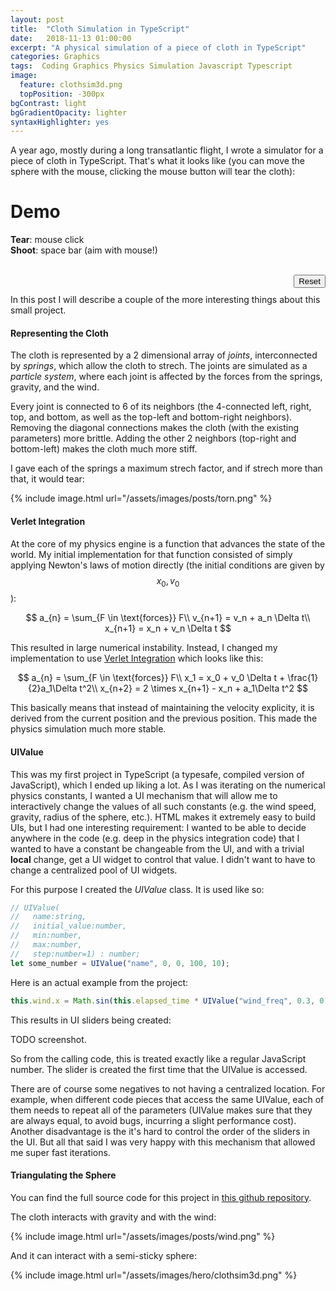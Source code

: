 ```yaml
---
layout: post
title:  "Cloth Simulation in TypeScript"
date:   2018-11-13 01:00:00
excerpt: "A physical simulation of a piece of cloth in TypeScript"
categories: Graphics
tags:  Coding Graphics Physics Simulation Javascript Typescript
image:
  feature: clothsim3d.png
  topPosition: -300px
bgContrast: light
bgGradientOpacity: lighter
syntaxHighlighter: yes
---
```

A year ago, mostly during a long transatlantic flight, I wrote a simulator for a piece of cloth in TypeScript. That's what it looks like (you can move the sphere with the mouse, clicking the mouse button will tear the cloth):

<style>
  #wrapper {
    position: relative;
  }

  canvas {
    position: absolute;
    left: 0;
  }

  #insert_point {
    position: absolute;
    right: 0;
  }

  #reset {
    position: absolute;
    right: 0;
  }

  input {
    margin: 20px;
  }
</style>

<h1>Demo</h1>
<p>
  <strong>Tear</strong>: mouse click<br/>
  <strong>Shoot</strong>: space bar (aim with mouse!)<br/>
</p>
<div id="wrapper">
  <canvas width="800" height="600" id="canvas"></canvas>
  <script src="/assets/javascripts/require.js"></script>
  <script src="/assets/javascripts/clothsim.js"></script>
  <script>
    requirejs(['clothsim']);
  </script>
  <br/>
  <button type="button" id="reset" onclick="init()">Reset</button><br/>
  <div id="insert_point">
  </div>
</div>

In this post I will describe a couple of the more interesting things about this small project.

#### Representing the Cloth
The cloth is represented by a 2 dimensional array of *joints*, interconnected by *springs*, which allow the cloth to strech. The joints are simulated as a *particle system*, where each joint is affected by the forces from the springs, gravity, and the wind.

Every joint is connected to 6 of its neighbors (the 4-connected left, right, top, and bottom, as well as the top-left and bottom-right neighbors). Removing the diagonal connections makes the cloth (with the existing parameters) more brittle. Adding the other 2 neighbors (top-right and bottom-left) makes the cloth much more stiff.

I gave each of the springs a maximum strech factor, and if strech more than that, it would tear:

{% include image.html url="/assets/images/posts/torn.png" %}

#### Verlet Integration
At the core of my physics engine is a function that advances the state of the world. My initial implementation for that function consisted of simply applying Newton's laws of motion directly (the initial conditions are given by $$x_0, v_0$$):

$$
a_{n} = \sum_{F \in \text{forces}} F\\
v_{n+1} = v_n + a_n \Delta t\\
x_{n+1} = x_n + v_n \Delta t
$$

This resulted in large numerical instability. Instead, I changed my implementation to use [Verlet Integration](https://en.wikipedia.org/wiki/Verlet_integration) which looks like this:

$$
a_{n} = \sum_{F \in \text{forces}} F\\
x_1 = x_0 + v_0 \Delta t + \frac{1}{2}a_1\Delta t^2\\
x_{n+2} = 2 \times x_{n+1} - x_n + a_1\Delta t^2
$$

This basically means that instead of maintaining the velocity explicity, it is derived from the current position and the previous position. This made the physics simulation much more stable.

#### UIValue
This was my first project in TypeScript (a typesafe, compiled version of JavaScript), which I ended up liking a lot.
As I was iterating on the numerical physics constants, I wanted a UI mechanism that will allow me to interactively change the values of all such constants (e.g. the wind speed, gravity, radius of the sphere, etc.). HTML makes it extremely easy to build UIs, but I had one interesting requirement: I wanted to be able to decide anywhere in the code (e.g. deep in the physics integration code) that I wanted to have a constant be changeable from the UI, and with a trivial **local** change, get a UI widget to control that value. I didn't want to have to change a centralized pool of UI widgets.

For this purpose I created the *UIValue* class. It is used like so:

```typescript
// UIValue(
//   name:string,
//   initial_value:number,
//   min:number,
//   max:number,
//   step:number=1) : number;
let some_number = UIValue("name", 0, 0, 100, 10);
```

Here is an actual example from the project:

```typescript
this.wind.x = Math.sin(this.elapsed_time * UIValue("wind_freq", 0.3, 0.1, 10, 0.1)) * UIValue("wind_mag", 0, 0, 160, 40);
```

This results in UI sliders being created:

TODO screenshot.

So from the calling code, this is treated exactly like a regular JavaScript number. The slider is created the first time that the UIValue is accessed.

There are of course some negatives to not having a centralized location. For example, when different code pieces that access the same UIValue, each of them needs to repeat all of the parameters (UIValue makes sure that they are always equal, to avoid bugs, incurring a slight performance cost). Another disadvantage is the it's hard to control the order of the sliders in the UI. But all that said I was very happy with this mechanism that allowed me super fast iterations.

#### Triangulating the Sphere
You can find the full source code for this project in [this github repository](https://github.com/yanivle/clothsim3d).


The cloth interacts with gravity and with the wind:

{% include image.html url="/assets/images/posts/wind.png" %}

And it can interact with a semi-sticky sphere:

{% include image.html url="/assets/images/hero/clothsim3d.png" %}
